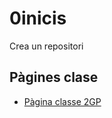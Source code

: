# 0inicis
Crea un repositori

## Pàgines clase
* [Pàgina classe 2GP](https://arquesm.github.io/2GP/)
